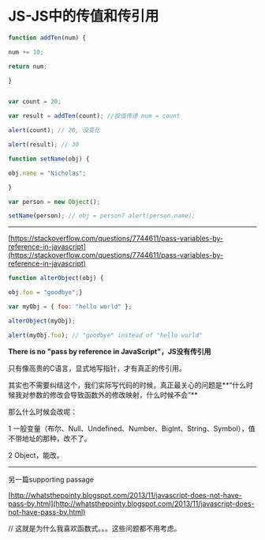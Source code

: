 # JS-JS中的传值和传引用

```javascript
function addTen(num) {

num += 10;

return num;

}


var count = 20;

var result = addTen(count); //按值传递 num = count

alert(count); // 20, 没变化

alert(result); // 30

function setName(obj) {

obj.name = "Nicholas";

}

var person = new Object();

setName(person); // obj = person7 alert(person.name);
```

---

[https://stackoverflow.com/questions/7744611/pass-variables-by-reference-in-javascript](https://stackoverflow.com/questions/7744611/pass-variables-by-reference-in-javascript)

```javascript
function alterObject(obj) {

obj.foo = "goodbye";}

var myObj = { foo: "hello world" };

alterObject(myObj);

alert(myObj.foo); // "goodbye" instead of "hello world"
```

**There is no "pass by reference in JavaScript"，JS没有传引用**

只有像高贵的C语言，显式地写指针，才有真正的传引用。

其实也不需要纠结这个，我们实际写代码的时候，真正最关心的问题是**“什么时候我对参数的修改会导致函数外的修改映射，什么时候不会”**

那么什么时候会改呢：

1 一般变量（布尔、Null、Undefined、Number、BigInt、String、Symbol），值不带地址的那种，改不了。

2 Object，能改。

---

另一篇supporting passage

[http://whatsthepointy.blogspot.com/2013/11/javascript-does-not-have-pass-by.html](http://whatsthepointy.blogspot.com/2013/11/javascript-does-not-have-pass-by.html)

// 这就是为什么我喜欢函数式。。。这些问题都不用考虑。

